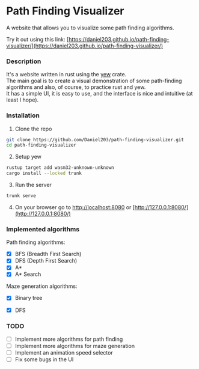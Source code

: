 # Path Finding Visualizer
A website that allows you to visualize some path finding algorithms.

Try it out using this link: [https://daniel203.github.io/path-finding-visualizer/](https://daniel203.github.io/path-finding-visualizer/)


### Description
It's a website written in rust using the [yew](https://yew.rs/) crate. <br>
The main goal is to create a visual demonstration of some path-finding algorithms and 
also, of course, to practice rust and yew. <br>
It has a simple UI, it is easy to use, and the interface is nice and intuitive (at least I hope).

### Installation
1. Clone the repo
``` bash
git clone https://github.com/Daniel203/path-finding-visualizer.git 
cd path-finding-visualizer
```

2. Setup yew
``` bash
rustup target add wasm32-unknown-unknown
cargo install --locked trunk
```

3. Run the server
``` bash
trunk serve
```
 4. On your browser go to [http://localhost:8080](http://localhost:8080/) or [http://127.0.0.1:8080/](http://127.0.0.1:8080/)


### Implemented algorithms
Path finding algorithms: 
- [x] BFS (Breadth First Search)
- [x] DFS (Depth First Search)
- [x] A*
- [x] A* Search

Maze generation algorithms: 
- [x] Binary tree
- [x] DFS


### TODO
- [ ] Implement more algorithms for path finding
- [ ] Implement more algorithms for maze generation
- [ ] Implement an animation speed selector
- [ ] Fix some bugs in the UI 
